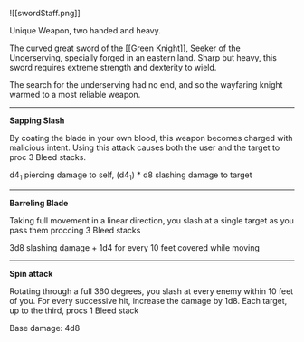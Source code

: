 
![[swordStaff.png]]

Unique Weapon, two handed and heavy. 

The curved great sword of the [[Green Knight]], Seeker of the Underserving, specially forged in an eastern land. Sharp but heavy, this sword requires extreme strength and dexterity to wield.  

The search for the underserving had no end, and so the wayfaring knight warmed to a most reliable weapon.


---

**Sapping Slash**

By coating the blade in your own blood, this weapon becomes charged with malicious intent. Using this attack causes both the user and the target to proc 3 Bleed stacks.

d4$_1$ piercing damage to self, (d4$_1$) * d8 slashing damage to target

---

**Barreling Blade**

Taking full movement in a linear direction, you slash at a single target as you pass them proccing 3 Bleed stacks

3d8 slashing damage + 1d4 for every 10 feet covered while moving

---

**Spin attack**

Rotating through a full 360 degrees, you slash at every enemy within 10 feet of you. For every successive hit, increase the damage by 1d8. Each target, up to the third, procs 1 Bleed stack

Base damage: 4d8

